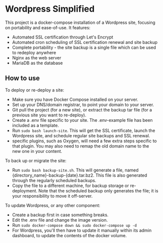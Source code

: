 # Wordpress Simplified

This project is a docker-compose installation of a Wordpress site, focusing on portability and ease-of-use. It features:
- Automated SSL certification through Let's Encrypt
- Automated cron scheduling of SSL certification renewal and site backup
- Complete portability - the site backup is a single file which can be used to redeploy anywhere
- Nginx as the web server
- MariaDB as the database

## How to use

To deploy or re-deploy a site:
- Make sure you have Docker Compose installed on your server.
- Set up your DNS/domain registrar, to point your domain to your server.
- Git pull the project (for a new site), or extract the backup tar file (for a previous site you want to re-deploy).
- Create a .env file specific to your site. The .env-example file has been included as a template.
- Run `sudo bash launch-site`. This will get the SSL certificate, launch the Wordpress site, and schedule regular site backups and SSL renewal.
- specific plugins, such as Oxygen, will need a few extra steps specific to that plugin. You may also need to remap the old domain name to the new one in your content.

To back up or migrate the site:
- Run `sudo bash backup-site.sh`. This will generate a file, named {directory_name}-backup-{date}.tar.bz2. This file is also generated through the regularly scheduled backups.
- Copy the file to a different machine, for backup storage or re-deployment. Note that the scheduled backup only generates the file; it is your responsibility to move it off-server.

To update Wordpress, or any other component:
- Create a backup first in case something breaks.
- Edit the .env file and change the image version.
- Run `sudo docker-compose down && sudo docker-compose up -d`
- For Wordpress, you'll then have to update it manually within its admin dashboard, to update the contents of the docker volume.
